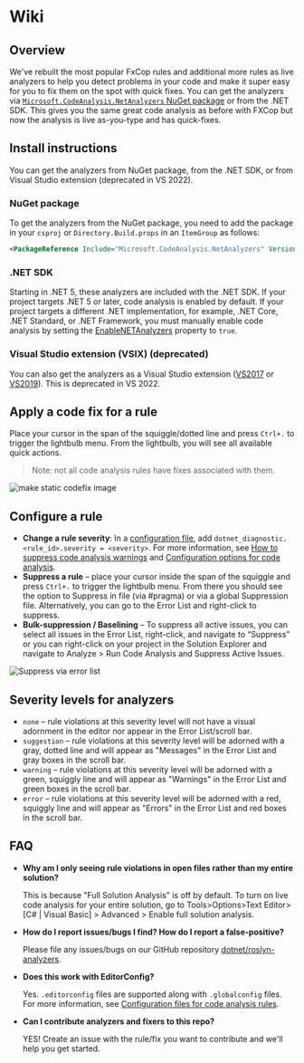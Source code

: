 # Wiki

## Overview

We've rebuilt the most popular FxCop rules and additional more rules as live analyzers to help you detect problems in your code and make it super easy for you to fix them on the spot with quick fixes. You can get the analyzers via [`Microsoft.CodeAnalysis.NetAnalyzers` NuGet package](https://www.nuget.org/packages/Microsoft.CodeAnalysis.NetAnalyzers) or from the .NET SDK. This gives you the same great code analysis as before with FXCop but now the analysis is live as-you-type and has quick-fixes.

## Install instructions

You can get the analyzers from NuGet package, from the .NET SDK, or from Visual Studio extension (deprecated in VS 2022).

### NuGet package

To get the analyzers from the NuGet package, you need to add the package in your `csproj` or `Directory.Build.props` in an `ItemGroup` as follows:

```xml
<PackageReference Include="Microsoft.CodeAnalysis.NetAnalyzers" Version="PackageVersionGoesHere" PrivateAssets="all" />
```

### .NET SDK

Starting in .NET 5, these analyzers are included with the .NET SDK. If your project targets .NET 5 or later, code analysis is enabled by default. If your project targets a different .NET implementation, for example, .NET Core, .NET Standard, or .NET Framework, you must manually enable code analysis by setting the [EnableNETAnalyzers](https://learn.microsoft.com/dotnet/core/project-sdk/msbuild-props#enablenetanalyzers) property to `true`.

### Visual Studio extension (VSIX) (deprecated)

You can also get the analyzers as a Visual Studio extension ([VS2017](https://marketplace.visualstudio.com/items?itemName=VisualStudioPlatformTeam.MicrosoftCodeAnalysis2017) or [VS2019](https://marketplace.visualstudio.com/items?itemName=VisualStudioPlatformTeam.MicrosoftCodeAnalysis2019)). This is deprecated in VS 2022.

## Apply a code fix for a rule

Place your cursor in the span of the squiggle/dotted line and press `Ctrl+.` to trigger the lightbulb menu. From the lightbulb, you will see all available quick actions.

> Note: not all code analysis rules have fixes associated with them.

![make static codefix image](MakeStatic.PNG)

## Configure a rule

- **Change a rule severity**: In a [configuration file](https://learn.microsoft.com/dotnet/fundamentals/code-analysis/configuration-files), add `dotnet_diagnostic.<rule_id>.severity = <severity>`. For more information, see [How to suppress code analysis warnings](https://learn.microsoft.com/dotnet/fundamentals/code-analysis/suppress-warnings) and [Configuration options for code analysis](https://learn.microsoft.com/dotnet/fundamentals/code-analysis/configuration-options).
- **Suppress a rule** – place your cursor inside the span of the squiggle and press `Ctrl+.` to trigger the lightbulb menu. From there you should see the option to Suppress in file (via #pragma) or via a global Suppression file. Alternatively, you can go to the Error List and right-click to suppress.
- **Bulk-suppression / Baselining** – To suppress all active issues, you can select all issues in the Error List, right-click, and navigate to “Suppress” or you can right-click on your project in the Solution Explorer and navigate to Analyze > Run Code Analysis and Suppress Active Issues.

![Suppress via error list](SuppressErrorList.PNG)

## Severity levels for analyzers

- `none` – rule violations at this severity level will not have a visual adornment in the editor nor appear in the Error List/scroll bar.
- `suggestion` – rule violations at this severity level will be adorned with a gray, dotted line and will appear as "Messages" in the Error List and gray boxes in the scroll bar.
- `warning` – rule violations at this severity level will be adorned with a green, squiggly line and will appear as "Warnings" in the Error List and green boxes in the scroll bar.
- `error` – rule violations at this severity level will be adorned with a red, squiggly line and will appear as "Errors" in the Error List and red boxes in the scroll bar.

## FAQ

- **Why am I only seeing rule violations in open files rather than my entire solution?**

    This is because "Full Solution Analysis" is off by default. To turn on live code analysis for your entire solution, go to Tools>Options>Text Editor> [C# | Visual Basic] > Advanced > Enable full solution analysis.

- **How do I report issues/bugs I find? How do I report a false-positive?**

    Please file any issues/bugs on our GitHub repository [dotnet/roslyn-analyzers](https://github.com/dotnet/roslyn-analyzers/issues).

- **Does this work with EditorConfig?**

    Yes. `.editorconfig` files are supported along with `.globalconfig` files. For more information, see [Configuration files for code analysis rules](https://learn.microsoft.com/dotnet/fundamentals/code-analysis/configuration-files).

- **Can I contribute analyzers and fixers to this repo?**

    YES! Create an issue with the rule/fix you want to contribute and we'll help you get started.
